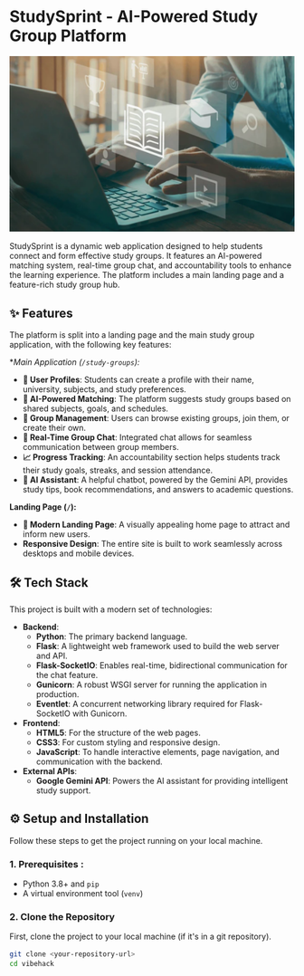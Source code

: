 # StudySprint - AI-Powered Study Group Platform

![Hero Image](static/img/hero-bg.png)

StudySprint is a dynamic web application designed to help students connect and form effective study groups. It features an AI-powered matching system, real-time group chat, and accountability tools to enhance the learning experience. The platform includes a main landing page and a feature-rich study group hub.

## ✨ Features

The platform is split into a landing page and the main study group application, with the following key features:

**Main Application (`/study-groups`):*
* **👤 User Profiles**: Students can create a profile with their name, university, subjects, and study preferences.
* **🎯 AI-Powered Matching**: The platform suggests study groups based on shared subjects, goals, and schedules.
* **👥 Group Management**: Users can browse existing groups, join them, or create their own.
* **💬 Real-Time Group Chat**: Integrated chat allows for seamless communication between group members.
* **📈 Progress Tracking**: An accountability section helps students track their study goals, streaks, and session attendance.
* **🤖 AI Assistant**: A helpful chatbot, powered by the Gemini API, provides study tips, book recommendations, and answers to academic questions.

**Landing Page (`/`):**
* **🚀 Modern Landing Page**: A visually appealing home page to attract and inform new users.
* **Responsive Design**: The entire site is built to work seamlessly across desktops and mobile devices.

## 🛠️ Tech Stack

This project is built with a modern set of technologies:

* **Backend**:
    * **Python**: The primary backend language.
    * **Flask**: A lightweight web framework used to build the web server and API.
    * **Flask-SocketIO**: Enables real-time, bidirectional communication for the chat feature.
    * **Gunicorn**: A robust WSGI server for running the application in production.
    * **Eventlet**: A concurrent networking library required for Flask-SocketIO with Gunicorn.
* **Frontend**:
    * **HTML5**: For the structure of the web pages.
    * **CSS3**: For custom styling and responsive design.
    * **JavaScript**: To handle interactive elements, page navigation, and communication with the backend.
* **External APIs**:
    * **Google Gemini API**: Powers the AI assistant for providing intelligent study support.

## ⚙️ Setup and Installation

Follow these steps to get the project running on your local machine.

### 1. Prerequisites :

* Python 3.8+ and `pip`
* A virtual environment tool (`venv`)

### 2. Clone the Repository

First, clone the project to your local machine (if it's in a git repository).

```bash
git clone <your-repository-url>
cd vibehack
